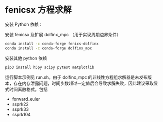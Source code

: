 # fenicsx 方程求解

安装 Python 依赖：

安装 fenicsx 及扩展 dolfinx_mpc （用于实现周期边界条件）

```bash
conda install -c conda-forge fenics-dolfinx
conda install -c conda-forge dolfinx_mpc
```

安装其他 python 依赖

```bash
pip3 install h5py scipy pytest matplotlib
```

运行脚本示例见 run.sh。由于 dolfinx_mpc 的非线性方程组求解器是未发布版本，存在内存泄露问题，时间步数超过一定值后会导致求解失败，因此建议采取显式时间离散格式。包括

- forward_euler
- ssprk22
- ssprk33
- ssprk104
